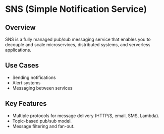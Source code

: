 # SNS (Simple Notification Service)

## Overview
SNS is a fully managed pub/sub messaging service that enables you to decouple and scale microservices, distributed systems, and serverless applications.

## Use Cases
- Sending notifications
- Alert systems
- Messaging between services

## Key Features
- Multiple protocols for message delivery (HTTP/S, email, SMS, Lambda).
- Topic-based pub/sub model.
- Message filtering and fan-out.
